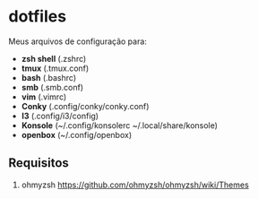 # dotfiles

Meus arquivos de configuração para:
* **zsh shell** (.zshrc)
* **tmux** (.tmux.conf)
* **bash** (.bashrc)
* **smb** (.smb.conf)
* **vim** (.vimrc)
* **Conky** (.config/conky/conky.conf)
* **I3** (.config/i3/config)
* **Konsole** (~/.config/konsolerc ~/.local/share/konsole)
* **openbox** (~/.config/openbox)
## Requisitos
1. ohmyzsh https://github.com/ohmyzsh/ohmyzsh/wiki/Themes
